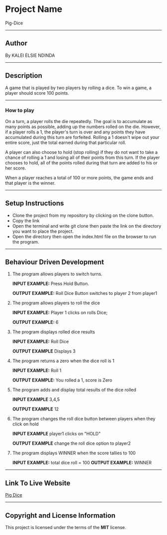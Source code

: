 # Project Name
Pig-Dice

***
## Author
By KALEI ELSIE NDINDA

***
## Description
A game that is played by two players by rolling a dice. To win a game, a player should score 100 points.

***

### How to play
On a turn, a player rolls the die repeatedly. The goal is to accumulate as many points as possible, adding up the numbers rolled on the die.
However, if a player rolls a 1, the player's turn is over and any points they have accumulated during this turn are forfeited.
Rolling a 1 doesn't wipe out your entire score, just the total earned during that particular roll.

A player can also choose to hold (stop rolling) if they do not want to take a chance of rolling a 1 and losing all of their points from this turn. If the player chooses to hold, all of the points rolled during that turn are added to his or her score.

When a player reaches a total of 100 or more points, the game ends and that player is the winner.

***

## Setup Instructions
* Clone the project from my repository by clicking on the clone button.
* Copy the link
* Open the terminal and write git clone then paste the link on the directory you want to place the project.
* Open the directory then open the index.html file on the browser to run the program.
***
## Behaviour Driven Development
1. The program allows players to switch turns.

    **INPUT EXAMPLE:** Press Hold Button.
    
    **OUTPUT EXAMPLE:** Roll Dice Button switches to player 2 from player1
    
2. The program allows players to roll the dice

    **INPUT EXAMPLE:** Player 1  clicks on rolls Dice;
    
    **OUTPUT EXAMPLE:** 6
    
3. The program displays rolled dice results

    **INPUT EXAMPLE:** Roll Dice
    
    **OUTPUT EXAMPLE** Displays 3

4. The program returns a zero when the dice roll is 1

     **INPUT EXAMPLE:** Roll 1
     
     **OUTPUT EXAMPLE:** You rolled a 1, score is Zero
 
5. The program adds and display total results of the dice rolled
      
      **INPUT EXAMPLE** 3,4,5
      
      **OUTPUT EXAMPLE** 12
      
 6. The program changes the roll dice button between players when they click on hold
 
      **INPUT EXAMPLE** player1 clicks on "HOLD"
      
      **OUTPUT EXAMPLE** change the roll dice option to player2
     
  7. The program displays WINNER when the score tallies to 100
      
      **INPUT EXAMPLE:** total dice roll = 100
      **OUTPUT EXAMPLE:** WINNER
      
     
 ***
 ## Link To Live Website
 [Pig Dice](https://lcndinda.github.io/Pig-Dice/)
 
 ***
 
 ## Copyright and License Information
  This project is licensed under the terms of the **MIT** license.
   
 
 
  




